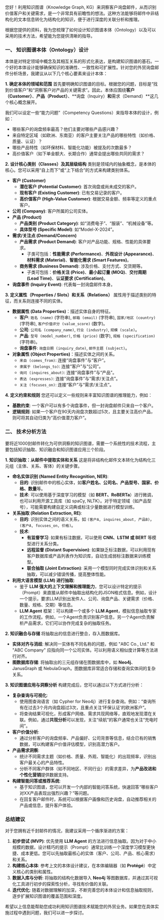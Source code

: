 您好！利用知识图谱（Knowledge Graph, KG）来洞察客户询盘邮件，从而识别价值客户和关键需求，是一个非常具有前瞻性的想法。这种方法能够将邮件中非结构化的文本信息转化为结构化的知识，便于进行深度的关联分析和推理。

根据您提供的资料，我为您梳理了如何设计知识图谱本体（Ontology）以及可以采用的技术方法，希望能为您提供清晰的指导。

### 一、 知识图谱本体（Ontology）设计

本体是对特定领域中概念及其相互关系的形式化表达，是构建知识图谱的基石。一个好的本体设计能够确保知识的准确性、一致性和可扩展性。针对您的外贸询盘邮件分析场景，我建议从以下几个核心要素来设计本体：

**1. 确定本体的领域和范围**
首先要明确知识图谱的目标。根据您的问题，目标是“找到价值客户”和“洞察客户对产品的关键需求”。因此，本体应围绕**客户（Customer）**、**产品（Product）**、**询盘（Inquiry）**和**需求（Demand）**这几个核心概念展开。

我们可以设定一些“能力问题”（Competency Questions）来指导本体的设计，例如：
*   哪些客户的询盘频率最高？他们主要对哪些产品感兴趣？
*   来自特定区域（如欧洲、东南亚）的客户主要关注产品的哪些特性（如价格、质量、认证）？
*   哪些产品特性（如环保材料、智能化功能）被提及的次数最多？
*   高价值客户（如下单金额大、长期合作）通常会提出哪些共同的需求？

**2. 设计核心类别（Classes）及其层级结构**
类别是领域内的抽象概念，是本体的核心。您可以采用“自上而下”或“上下结合”的方式来构建类别体系。

*   **客户 (Customer)**
    *   **潜在客户 (Potential Customer)**: 首次询盘或尚未成交的客户。
    *   **现有客户 (Existing Customer)**: 已有交易记录的客户。
    *   **高价值客户 (High-Value Customer)**: 根据交易金额、频率等定义的重点客户。
*   **公司 (Company)**: 客户所属的公司实体。
*   **产品 (Product)**
    *   **产品类别 (Product Category)**: 如“消费电子”、“服装”、“机械设备”等。
    *   **具体型号 (Specific Model)**: 如“Model-X-2024”。
*   **需求/关注点 (Demand/Concern)**
    *   **产品需求 (Product Demand)**: 客户对产品功能、规格、性能的具体要求。
        *   子类可包括：**性能需求 (Performance)**、**外观设计 (Appearance)**、**材料需求 (Material)**、**智能化需求 (Smart Features)**。
    *   **商务需求 (Business Demand)**: 涉及价格、支付方式、交货期等。
        *   子类可包括：**价格关注 (Price)**、**最小起订量 (MOQ)**、**交付周期 (Lead Time)**、**认证要求 (Certification)**。
*   **询盘事件 (Inquiry Event)**: 代表每一封询盘邮件本身。

**3. 定义属性（Properties / Slots）和关系（Relations）**
属性用于描述类别的特征，而关系则连接不同的实体。

*   **数据属性 (Data Properties)**：描述实体自身的特征。
    *   **客户**: `姓名 (name)` (字符串), `邮箱 (email)` (字符串), `国家/地区 (country)` (字符串), `客户价值评分 (value_score)` (数字)。
    *   **公司**: `公司名 (company_name)`, `行业 (industry)`, `规模 (scale)`。
    *   **产品**: `型号 (model_number)`, `价格 (price)` (数字), `规格 (specification)` (字符串)。
    *   **询盘事件**: `询盘日期 (inquiry_date)`, `邮件主题 (subject)`。
*   **对象属性 (Object Properties)**：描述实体之间的关系。
    *   `来自 (comes_from)`: 连接“询盘事件”与“客户”。
    *   `隶属于 (belongs_to)`: 连接“客户”与“公司”。
    *   `询问 (inquires_about)`: 连接“询盘事件”与“产品”。
    *   `表达 (expresses)`: 连接“询盘事件”与“需求/关注点”。
    *   `关注 (focuses_on)`: 连接“客户”与“需求/关注点”。

**4. 定义约束和规则**
您还可以定义一些规则来丰富知识图谱的推理能力，例如：
*   **基数约束**: 一个客户可以有多个询盘事件，但一封询盘邮件只来自一个客户。
*   **逻辑规则**: 如果一个客户在90天内询盘次数超过5次，且主要关注高价产品，则可将其自动归类为“高价值潜力客户”。

### 二、 技术分析方法

要将近1000封邮件转化为可供洞察的知识图谱，需要一个系统性的技术流程，主要包括知识抽取、知识融合和知识图谱应用三个阶段。

**1. 知识抽取：从邮件中提取实体和关系**
这是将非结构化邮件文本转化为结构化三元组（主体、关系、客体）的关键步骤。

*   **命名实体识别 (Named Entity Recognition, NER)**:
    *   **目的**: 识别邮件中的核心实体，如**客户姓名、公司名、产品型号、国家、价格、数量**等。
    *   **技术**: 可以使用基于深度学习的模型（如 **BERT、RoBERTa**）进行微调，也可以利用开源工具库（如 spaCy, NLTK）。对于特定领域（如产品型号），可能需要构建自定义词典或标注少量数据进行模型训练。
*   **关系抽取 (Relation Extraction, RE)**:
    *   **目的**: 识别实体之间的语义关系，如 `(客户A, inquires_about, 产品B)`，`(客户A, focuses_on, 价格)`。
    *   **技术**:
        *   **有监督学习**: 如果有标注数据，可以使用 **CNN、LSTM 或 BERT** 等模型进行关系分类。
        *   **远程监督 (Distant Supervision)**: 如果缺乏标注数据，可以利用现有客户数据库或产品列表作为知识库，自动生成弱标注数据来训练模型。
        *   **联合抽取 (Joint Extraction)**: 采用一个模型同时完成实体识别和关系抽取，可以减少错误传播，提高整体性能。
*   **利用大语言模型 (LLM) 进行抽取**:
    *   鉴于 **LLM 强大的上下文理解和推理能力**，您可以设计特定的提示（Prompt）来直接从邮件中抽取出结构化的JSON格式信息。例如，设计一个提示，要求LLM识别出发件人、公司、询盘产品、关键需求（价格、数量、规格、交期）等信息。
    *   **LLM Agent** 框架：可以构建一个或多个 **LLM Agent**，模拟信息抽取专家的工作流程。例如，一个Agent负责识别客户信息，另一个Agent负责解析产品需求，它们可以协作完成复杂的抽取任务。

**2. 知识融合与存储**
将抽取出的信息进行整合，存入图数据库。

*   **实体对齐与消歧**: 解决同一实体有不同名称的问题，例如 "ABC Co., Ltd." 和 "ABC Company" 应指向同一个公司实体。可以利用语义相似度计算等方法进行对齐。
*   **图数据库存储**: 将抽取出的三元组存储在图数据库中，如 **Neo4j**、JanusGraph 或 NebulaGraph。图数据库非常适合存储和查询实体间的复杂关系。

**3. 知识图谱应用与洞察分析**
构建完成后，您可以通过以下方式进行分析：

*   **复杂查询与可视化**:
    *   使用图查询语言（如 Cypher for Neo4j）进行复杂查询。例如：“查询所有在过去3个月内询盘超过3次，且重点关注‘环保认证’的欧洲客户”。
    *   将查询结果可视化，形成客户网络、需求共现网络等，直观地发现潜在关联。例如，通过**共现分析**可以发现，关注“续航”的客户通常也关注“充电时间”。
*   **客户价值分析**:
    *   通过分析客户的询盘频率、产品偏好、公司背景等信息，结合已有的销售数据，可以构建客户价值评估模型，识别高潜力客户。
*   **产品需求洞察**:
    *   统计不同需求主题（如价格、质量、外观、智能化）的出现频率，识别出客户最关心的产品特性。
    *   分析不同客户群体（如不同地区、不同行业）的需求差异，为**产品改进和个性化营销**提供数据支持。
*   **构建智能问答或推荐系统**:
    *   基于知识图谱，您可以开发一个内部的智能问答系统，快速回答“哪些客户对XX产品表现出强烈兴趣？”等问题。
    *   在回复客户邮件时，系统可以根据客户画像和历史询盘，自动推荐相关的产品或信息，提升客户体验。

### 总结建议

对于您拥有近千封邮件的情况，我建议采用一个循序渐进的方案：
1.  **初步尝试 (MVP)**: 优先使用 **LLM Agent** 的方法进行信息抽取。因为对于中小规模的数据，设计精巧的提示（Prompt）通常比训练一个深度学习模型更快捷、成本更低。您可以先抽取最核心的实体（客户、公司、产品、核心需求）和关系。
2.  **构建核心本体**: 参考上文的本体设计建议，在本体编辑器（如 **Protégé**）中定义核心的类别和属性。
3.  **数据入库与分析**: 将抽取的结构化数据导入 **Neo4j** 等图数据库，并通过其可视化工具进行初步的探索性分析，寻找有价值的关联。
4.  **迭代优化**: 随着对数据理解的加深，不断完善您的本体设计和信息抽取规则，逐步扩展知识图谱的覆盖范围和深度。

希望以上信息能帮助您成功利用知识图谱技术赋能您的外贸业务。如果您在具体实施过程中遇到问题，我们可以进一步探讨。
